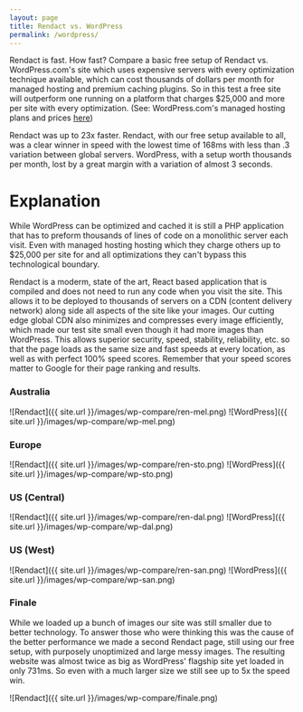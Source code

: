 ```yaml
---
layout: page
title: Rendact vs. WordPress
permalink: /wordpress/
---
```

Rendact is fast. How fast? Compare a basic free setup of Rendact vs. WordPress.com's site which uses expensive servers with every optimization technique available, which can cost thousands of dollars per month for managed hosting and premium caching plugins. So in this test a free site will outperform one running on a platform that charges $25,000 and more per site with every optimization. (See: WordPress.com's managed hosting plans and prices <a href="https://vip.wordpress.com/our-services/#hosting">here</a>)

Rendact was up to 23x faster.  Rendact, with our free setup available to all, was a clear winner in speed with the lowest time of 168ms with less than .3 variation between global servers. WordPress, with a setup worth thousands per month, lost by a great margin with a variation of almost 3 seconds.

# Explanation

While WordPress can be optimized and cached it is still a PHP application that has to preform thousands of lines of code on a monolithic server each visit. Even with managed hosting hosting which they charge others up to $25,000 per site for and all optimizations they can't bypass this technological boundary.

Rendact is a moderm, state of the art, React based application that is compiled and does not need to run any code when you visit the site. This allows it to be deployed to thousands of servers on a CDN (content delivery network) along side all aspects of the site like your images. Our cutting edge global CDN also minimizes and compresses every image efficiently, which made our test site small even though it had more images than WordPress. This allows superior security, speed, stability, reliability, etc. so that the page loads as the same size and fast speeds at every location, as well as with perfect 100% speed scores. Remember that your speed scores matter to Google for their page ranking and results.

### Australia

![Rendact]({{ site.url }}/images/wp-compare/ren-mel.png)
![WordPress]({{ site.url }}/images/wp-compare/wp-mel.png)

### Europe

![Rendact]({{ site.url }}/images/wp-compare/ren-sto.png)
![WordPress]({{ site.url }}/images/wp-compare/wp-sto.png)

### US (Central)

![Rendact]({{ site.url }}/images/wp-compare/ren-dal.png)
![WordPress]({{ site.url }}/images/wp-compare/wp-dal.png)

### US (West)

![Rendact]({{ site.url }}/images/wp-compare/ren-san.png)
![WordPress]({{ site.url }}/images/wp-compare/wp-san.png)

### Finale

While we loaded up a bunch of images our site was still smaller due to better technology. To answer those who were thinking this was the cause of the better performance we made a second Rendact page, still using our free setup, with purposely unoptimized and large messy images. The resulting website was almost twice as big as WordPress' flagship site yet loaded in only 731ms. So even with a much larger size we still see up to 5x the speed win.

![Rendact]({{ site.url }}/images/wp-compare/finale.png)
